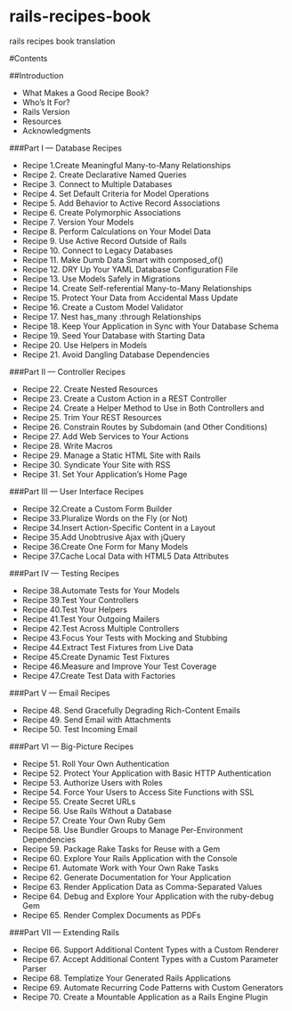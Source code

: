 # rails-recipes-book
rails recipes book translation 

#Contents

##Introduction 
+ What Makes a Good Recipe Book?
+ Who’s It For?
+ Rails Version
+ Resources
+ Acknowledgments

###Part I — Database Recipes

+ Recipe 1.Create Meaningful Many-to-Many Relationships
+ Recipe 2. Create Declarative Named Queries
+ Recipe 3. Connect to Multiple Databases
+ Recipe 4. Set Default Criteria for Model Operations
+ Recipe 5. Add Behavior to Active Record Associations
+ Recipe 6. Create Polymorphic Associations
+ Recipe 7. Version Your Models
+ Recipe 8. Perform Calculations on Your Model Data
+ Recipe 9. Use Active Record Outside of Rails
+ Recipe 10. Connect to Legacy Databases
+ Recipe 11. Make Dumb Data Smart with composed_of()
+ Recipe 12. DRY Up Your YAML Database Configuration File
+ Recipe 13. Use Models Safely in Migrations
+ Recipe 14. Create Self-referential Many-to-Many Relationships
+ Recipe 15. Protect Your Data from Accidental Mass Update
+ Recipe 16. Create a Custom Model Validator
+ Recipe 17. Nest has_many :through Relationships
+ Recipe 18. Keep Your Application in Sync with Your Database Schema
+ Recipe 19. Seed Your Database with Starting Data
+ Recipe 20. Use Helpers in Models
+ Recipe 21. Avoid Dangling Database Dependencies

###Part II — Controller Recipes
+ Recipe 22. Create Nested Resources
+ Recipe 23. Create a Custom Action in a REST Controller
+ Recipe 24. Create a Helper Method to Use in Both Controllers and
+ Recipe 25. Trim Your REST Resources
+ Recipe 26. Constrain Routes by Subdomain (and Other Conditions)
+ Recipe 27. Add Web Services to Your Actions
+ Recipe 28. Write Macros
+ Recipe 29. Manage a Static HTML Site with Rails
+ Recipe 30. Syndicate Your Site with RSS
+ Recipe 31. Set Your Application’s Home Page

###Part III — User Interface Recipes

+ Recipe 32.Create a Custom Form Builder
+ Recipe 33.Pluralize Words on the Fly (or Not)
+ Recipe 34.Insert Action-Specific Content in a Layout
+ Recipe 35.Add Unobtrusive Ajax with jQuery
+ Recipe 36.Create One Form for Many Models
+ Recipe 37.Cache Local Data with HTML5 Data Attributes

###Part IV — Testing Recipes

+ Recipe 38.Automate Tests for Your Models
+ Recipe 39.Test Your Controllers
+ Recipe 40.Test Your Helpers
+ Recipe 41.Test Your Outgoing Mailers
+ Recipe 42.Test Across Multiple Controllers
+ Recipe 43.Focus Your Tests with Mocking and Stubbing
+ Recipe 44.Extract Test Fixtures from Live Data
+ Recipe 45.Create Dynamic Test Fixtures
+ Recipe 46.Measure and Improve Your Test Coverage
+ Recipe 47.Create Test Data with Factories

###Part V — Email Recipes
+ Recipe 48. Send Gracefully Degrading Rich-Content Emails
+ Recipe 49. Send Email with Attachments
+ Recipe 50. Test Incoming Email

###Part VI — Big-Picture Recipes
+ Recipe 51. Roll Your Own Authentication
+ Recipe 52. Protect Your Application with Basic HTTP Authentication
+ Recipe 53. Authorize Users with Roles
+ Recipe 54. Force Your Users to Access Site Functions with SSL
+ Recipe 55. Create Secret URLs
+ Recipe 56. Use Rails Without a Database
+ Recipe 57. Create Your Own Ruby Gem
+ Recipe 58. Use Bundler Groups to Manage Per-Environment Dependencies
+ Recipe 59. Package Rake Tasks for Reuse with a Gem
+ Recipe 60. Explore Your Rails Application with the Console
+ Recipe 61. Automate Work with Your Own Rake Tasks
+ Recipe 62. Generate Documentation for Your Application
+ Recipe 63. Render Application Data as Comma-Separated Values
+ Recipe 64. Debug and Explore Your Application with the ruby-debug Gem
+ Recipe 65. Render Complex Documents as PDFs

###Part VII — Extending Rails
+ Recipe 66. Support Additional Content Types with a Custom Renderer
+ Recipe 67. Accept Additional Content Types with a Custom Parameter Parser
+ Recipe 68. Templatize Your Generated Rails Applications
+ Recipe 69. Automate Recurring Code Patterns with Custom Generators
+ Recipe 70. Create a Mountable Application as a Rails Engine Plugin

